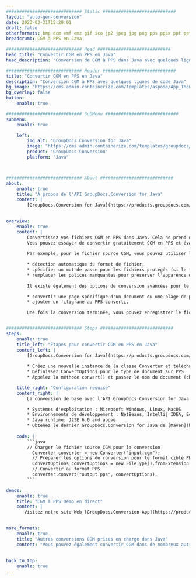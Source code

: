 ```yaml
---
############################# Static ############################
layout: "auto-gen-conversion"
date: 2023-03-31T15:20:01
draft: false
otherformats: bmp dcm emf emz gif ico jp2 jpeg jpg png pps ppsx ppt pptx psb psd svg svgz tga tif tiff webp wmf wmz
breadcrumb: CGM à PPS en Java

############################# Head ############################
head_title: "Convertir CGM en PPS en Java"
head_description: "Conversion de CGM à PPS dans Java avec quelques lignes de code. Convertissez plus de 160 formats de fichiers à l'aide de l'API de conversion de documents GroupDocs pour Java"

############################# Header ############################
title: "Convertir CGM en PPS en Java"
description: "Conversion CGM à PPS avec quelques lignes de code Java"
bg_image: "https://cms.admin.containerize.com/templates/aspose/App_Themes/V3/images/bg/header1.png"
bg_overlay: false
button:
    enable: true

############################# SubMenu ############################
submenu:
    enable: true

    left:
        img_alt: "GroupDocs.Conversion for Java"
        image: "https://cms.admin.containerize.com/templates/groupdocs/images/product-logos/90x90-noborder/groupdocs-conversion-java.png"
        product: "GroupDocs.Conversion"
        platform: "Java"



############################# About ############################
about:
    enable: true
    title: "À propos de l'API GroupDocs.Conversion for Java"
    content: |
        [GroupDocs.Conversion for Java](https://products.groupdocs.com/conversion/java/) est une API de conversion de format de fichier avancée pour la conversion entre les formats d'image et de document populaires tels que Microsoft Office, OpenDocument, PDF, HTML, e-mail, CAO. et bien plus encore avec seulement quelques lignes de code. L'API native détecte automatiquement les formats des documents originaux et propose de nombreuses options de personnalisation des documents convertis. Outre la fonction d'extraction d'informations d'un document, il prend également en charge la mise en cache des résultats de conversion sur le disque local par défaut. Cependant, tout type de stockage de cache peut être pris en charge en implémentant les interfaces appropriées - Amazon S3, Dropbox, Google Drive, Windows Azure, Reddis ou tout autre.
    

overview:
    enable: true
    content: |
        Convertissez vos fichiers CGM en PPS dans Java. Cela ne prend que quelques lignes de code Java sur n'importe quelle plate-forme de votre choix, telle que Windows, Linux, macOS.
        Vous pouvez essayer de convertir gratuitement CGM en PPS et évaluer la qualité des résultats de conversion. En plus des scripts de conversion de fichiers simples, vous pouvez essayer des options plus sophistiquées pour charger le fichier source CGM et stocker la sortie PPS. 
        
        Par exemple, pour le fichier source CGM, vous pouvez utiliser les options de chargement suivantes :

        * détection automatique du format de fichier;
        * spécifier un mot de passe pour les fichiers protégés (si le format de fichier le prend en charge);
        * remplacer les polices manquantes pour préserver l'apparence du document.
        
        Il existe également des options de conversion avancées pour le fichier PPS :

        * convertir une page spécifique d'un document ou une plage de pages;
        * ajouter un filigrane au PPS converti.

        Une fois la conversion terminée, vous pouvez enregistrer le fichier PPS dans votre chemin de fichier local ou dans un stockage tiers tel que FTP, Amazon S3, Google Drive, Dropbox, etc. Veuillez noter - pour convertir CGM à PPS, vous n'avez pas besoin d'installer de logiciel supplémentaire, tel que MS Office, Open Office, Adobe Acrobat Reader, etc.


############################# Steps ############################
steps:
    enable: true
    title_left: "Étapes pour convertir CGM en PPS en Java"
    content_left: |
        [GroupDocs.Conversion for Java](https://products.groupdocs.com/conversion/java/) permet aux développeurs de convertir facilement le fichier CGM en PPS avec quelques lignes de code.
        
        * Créez une nouvelle instance de la classe Converter et téléchargez le fichier CGM avec le chemin complet
        * Définissez ConvertOptions pour le type de document sur PPS
        * Appelez la méthode convert() et passez le nom du document (chemin complet) et le format (PPS) en tant que paramètre

    title_right: "Configuration requise"
    content_right: |
        La conversion de base avec l'API GroupDocs.Conversion for Java peut être effectuée avec seulement quelques lignes de code. Nos API sont prises en charge sur toutes les principales plates-formes et systèmes d'exploitation. Avant d'exécuter le code ci-dessous, assurez-vous que les prérequis suivants sont installés sur votre système.

        * Systèmes d'exploitation : Microsoft Windows, Linux, MacOS
        * Environnements de développement : NetBeans, Intellij IDEA, Eclipse, etc.
        * Java runtime: J2SE 6.0 and above
        * Obtenez le dernier GroupDocs.Conversion for Java de [Maven](https://repository.groupdocs.com/webapp/#/artifacts/browse/tree/General/repo/com/groupdocs/groupdocs-conversion)
         
    code: |
        ```java    
        // Charger le fichier source CGM pour la conversion
          Converter converter = new Converter("input.cgm");
          // Préparer les options de conversion pour le format cible PPS
          ConvertOptions convertOptions = new FileType().fromExtension("pps").getConvertOptions();
          // Convertir au format PPS
          converter.convert("output.pps", convertOptions);
        ```

demos:
    enable: true
    title: "CGM à PPS Démo en direct"
    content: |
       Visitez notre site Web [GroupDocs.Conversion App](https://products.groupdocs.app/conversion/family) et essayez la conversion CGM à PPS maintenant. La démo gratuite présente les avantages suivants
          

more_formats:
    enable: true
    title: "Autres conversions CGM prises en charge dans Java"
    content: "Vous pouvez également convertir CGM dans de nombreux autres formats de fichiers. Veuillez consulter la liste ci-dessous."
       
       
back_to_top:
    enable: true
---
```

